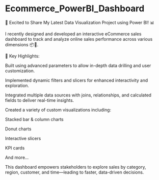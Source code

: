 # Ecommerce_PowerBI_Dashboard

🚀 Excited to Share My Latest Data Visualization Project using Power BI! 📊

I recently designed and developed an interactive eCommerce sales dashboard to track and analyze online sales performance across various dimensions 📦🛒.

🔧 Key Highlights:

Built using advanced parameters to allow in-depth data drilling and user customization.

Implemented dynamic filters and slicers for enhanced interactivity and exploration.

Integrated multiple data sources with joins, relationships, and calculated fields to deliver real-time insights.

Created a variety of custom visualizations including:

Stacked bar & column charts

Donut charts

Interactive slicers

KPI cards

And more...

This dashboard empowers stakeholders to explore sales by category, region, customer, and time—leading to faster, data-driven decisions.
